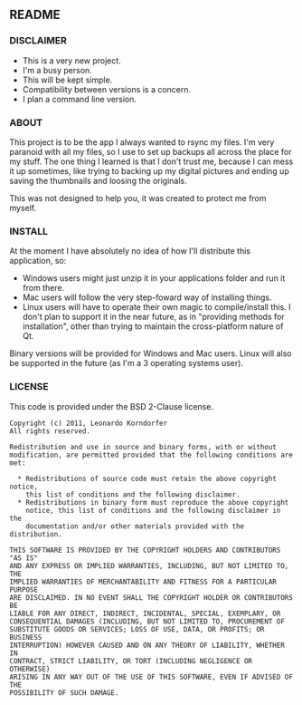 ## README

### DISCLAIMER

* This is a very new project. 
* I'm a busy person. 
* This will be kept simple. 
* Compatibility between versions is a concern. 
* I plan a command line version.

### ABOUT

This project is to be the app I always wanted to rsync my files. I'm very paranoid with all my files, so I use to set up backups all across the place for my stuff. The one thing I learned is that I don't trust me, because I can mess it up sometimes, like trying to backing up my digital pictures and ending up saving the thumbnails and loosing the originals.

This was not designed to help you, it was created to protect me from myself.

### INSTALL

At the moment I have absolutely no idea of how I'll distribute this application, so:

* Windows users might just unzip it in your applications folder and run it from there.
* Mac users will follow the very step-foward way of installing things.
* Linux users will have to operate their own magic to compile/install this. I don't plan to support it in the near future, as in "providing methods for installation", other than trying to maintain the cross-platform nature of Qt.

Binary versions will be provided for Windows and Mac users. Linux will also be supported in the future (as I'm a 3 operating systems user).


### LICENSE

This code is provided under the BSD 2-Clause license.

	Copyright (c) 2011, Leonardo Korndorfer
	All rights reserved.

	Redistribution and use in source and binary forms, with or without
	modification, are permitted provided that the following conditions are met:

	  * Redistributions of source code must retain the above copyright notice,
	    this list of conditions and the following disclaimer.
	  * Redistributions in binary form must reproduce the above copyright
	    notice, this list of conditions and the following disclaimer in the
	    documentation and/or other materials provided with the distribution.

	THIS SOFTWARE IS PROVIDED BY THE COPYRIGHT HOLDERS AND CONTRIBUTORS "AS IS"
	AND ANY EXPRESS OR IMPLIED WARRANTIES, INCLUDING, BUT NOT LIMITED TO, THE
	IMPLIED WARRANTIES OF MERCHANTABILITY AND FITNESS FOR A PARTICULAR PURPOSE
	ARE DISCLAIMED. IN NO EVENT SHALL THE COPYRIGHT HOLDER OR CONTRIBUTORS BE
	LIABLE FOR ANY DIRECT, INDIRECT, INCIDENTAL, SPECIAL, EXEMPLARY, OR
	CONSEQUENTIAL DAMAGES (INCLUDING, BUT NOT LIMITED TO, PROCUREMENT OF
	SUBSTITUTE GOODS OR SERVICES; LOSS OF USE, DATA, OR PROFITS; OR BUSINESS
	INTERRUPTION) HOWEVER CAUSED AND ON ANY THEORY OF LIABILITY, WHETHER IN
	CONTRACT, STRICT LIABILITY, OR TORT (INCLUDING NEGLIGENCE OR OTHERWISE)
	ARISING IN ANY WAY OUT OF THE USE OF THIS SOFTWARE, EVEN IF ADVISED OF THE
	POSSIBILITY OF SUCH DAMAGE.
